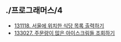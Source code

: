 ## ./프로그래머스/4

- [131118. 서울에 위치한 식당 목록 출력하기](131118. 서울에 위치한 식당 목록 출력하기)
- [133027. 주문량이 많은 아이스크림들 조회하기](133027. 주문량이 많은 아이스크림들 조회하기)
